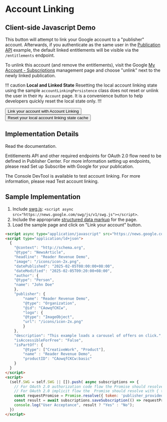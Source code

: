 <script async
  subscriptions-control="manual" 
  type="application/javascript"
  src="https://news.google.com/swg/js/v1/swg.js">
</script>

# Account Linking

## Client-side Javascript Demo

This button will attempt to link your Google account to a "publisher" account. Afterwards, if you authenticate 
as the same user in the [Publication API](/reference/publication-api) example,
the default linked entitlements will be visible via the `/entitlements` endpoint.

To unlink this account (and remove the entitlements), visit the Google
[My Account - Subscriptions](https://myaccount.google.com/subscriptions)
management page and choose "unlink" next to the newly linked publication.

!!! caution **Local and Linked State**
Resetting the local account linking state using the sample `accountLinkingPersistence`
class does not reset or unlink the user in their `My Account` page. It is a
convenience button to help developers quickly reset the local state only.
!!!

<button id="accountLink" class="btn btn-primary">Link your account with Account Linking</button>
<button id="accountLinkReset" class="btn btn-secondary">Reset your local account linking state cache</button>
<div id="output"></div>

## Implementation Details

Read the documentation.

Entitlements API and other required endpoints for OAuth 2.0 flow need to be defined in Publisher Center. For more information setting up endpoints, please read Set up Subscribe with Google for your publication.

The Console DevTool is available to test account linking. For more information, please read Test account linking.

## Sample Implementation

1. Include [swg.js](https://developers.google.com/news/reader-revenue/monetization/prerequisites/configure-javascript): `<script async src="https://news.google.com/swg/js/v1/swg.js"></script>`.
1. Include the appropriate [structured data markup](https://developers.google.com/news/reader-revenue/monetization/prerequisites/structured-data-markup) for the page.
1. Load the sample page and click on "Link your account" button.

```html
<script async type="application/javascript" src="https://news.google.com/swg/js/v1/swg.js"></script>
<script type="application/ld+json">
  {
    "@context": "http://schema.org",
    "@type": "NewsArticle",
    "headline": "Reader Revenue Demo",
    "image": "/icons/icon-2x.png",
    "datePublished": "2025-02-05T08:00:00+08:00",
    "dateModified": "2025-02-05T09:20:00+08:00",
    "author": {
    "@type": "Person",
    "name": "John Doe"
    },
    "publisher": {
        "name": "Reader Revenue Demo",
        "@type": "Organization",
        "@id": "CAowqfCKCw",
        "logo": {
        "@type": "ImageObject",
        "url": "/icons/icon-2x.png"
        }
    },
    "description": "This example loads a carousel of offers on click.",
    "isAccessibleForFree": "False",
    "isPartOf": {
        "@type": ["CreativeWork", "Product"],
        "name" : "Reader Revenue Demo",
        "productID": "CAowqfCKCw:basic"
    }
  }
</script>
<script>
  (self.SWG = self.SWG || []).push( async subscriptions => {
    // For OAuth 2.0 authorization code flow the Promise should resolve with { authCode: 'auth_code' }
    // For OAuth 2.0 implicit flow the  Promise should resolve with { token: 'entitlements_access_token' }
    const requestPromise = Promise.resolve({ token: 'publisher_provided_access_token' });
    const result = await subscriptions.saveSubscription(() => requestPromise);
    console.log("User Acceptance", result ? "Yes" : "No");
  })
</script>
```